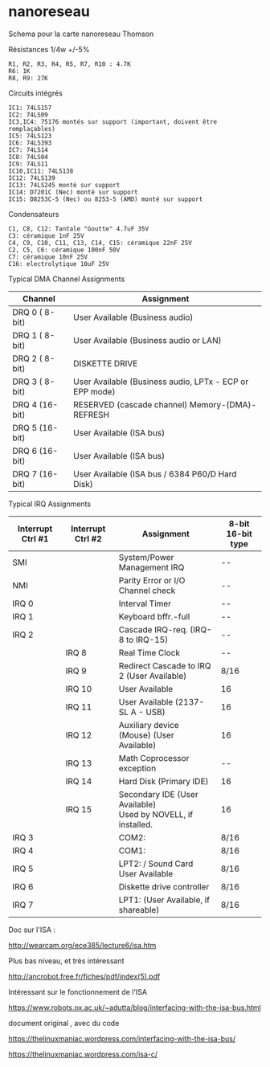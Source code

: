 # nanoreseau

Schema pour la carte nanoreseau Thomson


Résistances 1/4w +/-5%
```
R1, R2, R3, R4, R5, R7, R10 : 4.7K
R6: 1K
R8, R9: 27K
```

Circuits intégrés
```
IC1: 74LS157
IC2: 74LS09
IC3,IC4: 75176 montés sur support (important, doivent être remplaçables)
IC5: 74LS123
IC6: 74LS393
IC7: 74LS14
IC8: 74LS04
IC9: 74LS11
IC10,IC11: 74LS138
IC12: 74LS139
IC13: 74LS245 monté sur support
IC14: D7201C (Nec) monté sur support
IC15: D8253C-5 (Nec) ou 8253-5 (AMD) monté sur support
```


Condensateurs
```
C1, C8, C12: Tantale "Goutte" 4.7uF 35V
C3: céramique 1nF 25V
C4, C9, C10, C11, C13, C14, C15: céramique 22nF 25V
C2, C5, C6: céramique 100nF 50V
C7: céramique 10nF 25V
C16: electrolytique 10uF 25V
```


Typical DMA Channel Assignments

| Channel 	      | Assignment                                                   |
| ----------------|------------------------------------------------------------- |
| DRQ 0 ( 8-bit) 	| User Available (Business audio)                              |
| DRQ 1 ( 8-bit) 	| User Available (Business audio or LAN)                       |
| DRQ 2 ( 8-bit) 	| DISKETTE DRIVE                                               |
| DRQ 3 ( 8-bit) 	| User Available (Business audio, LPTx - ECP or EPP mode)      |
| DRQ 4 (16-bit) 	| RESERVED (cascade channel) Memory-(DMA)-REFRESH              |
| DRQ 5 (16-bit) 	| User Available (ISA bus)                                     |
| DRQ 6 (16-bit) 	| User Available (ISA bus)                                     |
| DRQ 7 (16-bit) 	| User Available (ISA bus / 6384 P60/D Hard Disk)              |


 Typical IRQ Assignments


| Interrupt Ctrl #1 | Interrupt Ctrl #2 | Assignment                                |	8-bit 16-bit type |
|-------------------|-------------------|--------------------------------------------|----|                       
| SMI 	  	        |                   | System/Power Management IRQ                |	-- |
| NMI 	  	        |                   | Parity Error or I/O Channel check          |	-- |
| IRQ 0 	  	      |                   | Interval Timer 	                           | -- |
| IRQ 1 	  	      |                   | Keyboard bffr.-full                        |	-- |
| IRQ 2 	  	      |                   | Cascade IRQ-req. (IRQ-8 to IRQ-15)         |	-- |
|                   | IRQ 8             | Real Time Clock 	                         | -- |
|                   | IRQ 9             | Redirect Cascade to IRQ 2 (User Available) | 8/16 |
|                   | IRQ 10            | User Available                             | 16 |
|                   | IRQ 11            | User Available (2137-SL A - USB) 	         | 16 |
|                   | IRQ 12            | Auxiliary device (Mouse) (User Available)  | 16 |
|                   | IRQ 13            | Math Coprocessor exception 	               | -- |
|                   | IRQ 14            | Hard Disk (Primary IDE)                    | 16 |
|                   | IRQ 15            | Secondary IDE (User Available)<br> Used by NOVELL, if installed. |16 |
| IRQ 3             |                   | COM2: 	                                   | 8/16 |
| IRQ 4             |                   | COM1: 	                                   | 8/16 |
| IRQ 5             |                   | LPT2: / Sound Card User Available 	       | 8/16 |
| IRQ 6             |                   | Diskette drive controller 	               | 8/16 |
| IRQ 7             |                   | LPT1: (User Available, if shareable) 	     | 8/16 |

Doc sur l'ISA :

http://wearcam.org/ece385/lecture6/isa.htm

Plus bas niveau, et très intéressant

http://ancrobot.free.fr/fiches/pdf/index(5).pdf

Intéressant sur le fonctionnement de l'ISA

https://www.robots.ox.ac.uk/~adutta/blog/interfacing-with-the-isa-bus.html

document original , avec du code

https://thelinuxmaniac.wordpress.com/interfacing-with-the-isa-bus/

https://thelinuxmaniac.wordpress.com/isa-c/


